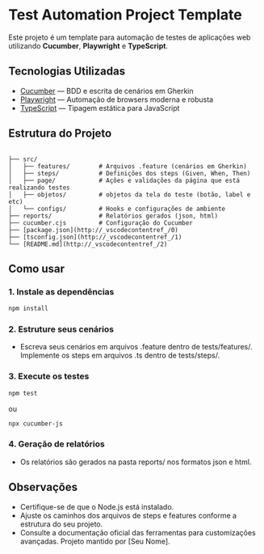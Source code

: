 # Test Automation Project Template

Este projeto é um template para automação de testes de aplicações web utilizando **Cucumber**, **Playwright** e **TypeScript**.

## Tecnologias Utilizadas

- [Cucumber](https://cucumber.io/) — BDD e escrita de cenários em Gherkin
- [Playwright](https://playwright.dev/) — Automação de browsers moderna e robusta
- [TypeScript](https://www.typescriptlang.org/) — Tipagem estática para JavaScript

## Estrutura do Projeto

```text

├── src/
│   ├── features/        # Arquivos .feature (cenários em Gherkin)
│   ├── steps/           # Definições dos steps (Given, When, Then)
│   ├── page/            # Ações e validações da página que está realizando testes
│   ├── objetos/         # objetos da tela do teste (botão, label e etc)
│   └── configs/         # Hooks e configurações de ambiente
├── reports/             # Relatórios gerados (json, html)
├── cucumber.cjs         # Configuração do Cucumber
├── [package.json](http://_vscodecontentref_/0)
├── [tsconfig.json](http://_vscodecontentref_/1)
└── [README.md](http://_vscodecontentref_/2)
```

## Como usar
### 1. Instale as dependências

```sh
npm install
```

### 2. Estruture seus cenários
- Escreva seus cenários em arquivos .feature dentro de tests/features/.
Implemente os steps em arquivos .ts dentro de tests/steps/.

### 3. Execute os testes

```sh
npm test
```
ou 
```sh
npx cucumber-js
```

### 4. Geração de relatórios
- Os relatórios são gerados na pasta reports/ nos formatos json e html.

## Observações

- Certifique-se de que o Node.js está instalado.
- Ajuste os caminhos dos arquivos de steps e features conforme a estrutura do seu projeto.
- Consulte a documentação oficial das ferramentas para customizações avançadas.
Projeto mantido por [Seu Nome].